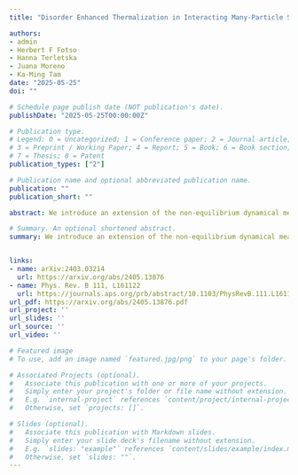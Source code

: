 ```yaml
---
title: "Disorder Enhanced Thermalization in Interacting Many-Particle System"

authors:
- admin
- Herbert F Fotso
- Hanna Terletska
- Juana Moreno
- Ka-Ming Tam
date: "2025-05-25"
doi: ""

# Schedule page publish date (NOT publication's date).
publishDate: "2025-05-25T00:00:00Z"

# Publication type.
# Legend: 0 = Uncategorized; 1 = Conference paper; 2 = Journal article;
# 3 = Preprint / Working Paper; 4 = Report; 5 = Book; 6 = Book section;
# 7 = Thesis; 8 = Patent
publication_types: ["2"]

# Publication name and optional abbreviated publication name.
publication: ""
publication_short: ""

abstract: We introduce an extension of the non-equilibrium dynamical mean field theory to incorporate the effects of static random disorder in the dynamics of a many-particle system by integrating out different disorder configurations resulting in an effective time-dependent density-density interaction. We use this method to study the non-equilibrium transient dynamics of a system described by the Fermi Anderson-Hubbard model following an interaction and disorder quench. The method recovers the solution of the disorder-free case for which the system exhibits qualitatively distinct dynamical behaviors in the weak-coupling (prethermalization) and strong-coupling regimes (collapse-and-revival oscillations). However, we find that weak random disorder promotes thermalization. In the weak coupling regime, the jump in the quasiparticle weight in the prethermal regime is suppressed by random disorder while in the strong-coupling regime, random disorder reduces the amplitude of the quasiparticle weight oscillations. These results highlight the importance of disorder in the dynamics of realistic many-particle systems.

# Summary. An optional shortened abstract.
summary: We introduce an extension of the non-equilibrium dynamical mean field theory to incorporate the effects of static random disorder in the dynamics of a many-particle system by integrating out different disorder configurations resulting in an effective time-dependent density-density interaction.


links:
- name:	arXiv:2403.03214
  url: https://arxiv.org/abs/2405.13876
- name: Phys. Rev. B 111, L161122
  url: https://journals.aps.org/prb/abstract/10.1103/PhysRevB.111.L161122
url_pdf: https://arxiv.org/abs/2405.13876.pdf
url_project: ''
url_slides: ''
url_source: ''
url_video: ''

# Featured image
# To use, add an image named `featured.jpg/png` to your page's folder. 

# Associated Projects (optional).
#   Associate this publication with one or more of your projects.
#   Simply enter your project's folder or file name without extension.
#   E.g. `internal-project` references `content/project/internal-project/index.md`.
#   Otherwise, set `projects: []`.

# Slides (optional).
#   Associate this publication with Markdown slides.
#   Simply enter your slide deck's filename without extension.
#   E.g. `slides: "example"` references `content/slides/example/index.md`.
#   Otherwise, set `slides: ""`.
---
```


